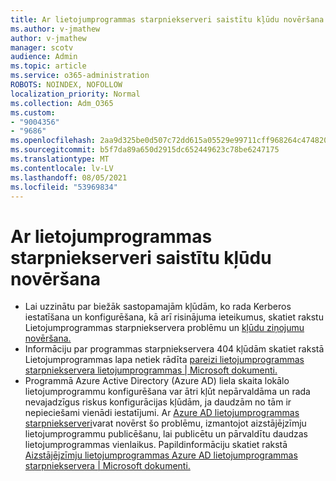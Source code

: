 ```yaml
---
title: Ar lietojumprogrammas starpniekserveri saistītu kļūdu novēršana
ms.author: v-jmathew
author: v-jmathew
manager: scotv
audience: Admin
ms.topic: article
ms.service: o365-administration
ROBOTS: NOINDEX, NOFOLLOW
localization_priority: Normal
ms.collection: Adm_O365
ms.custom:
- "9004356"
- "9686"
ms.openlocfilehash: 2aa9d325be0d507c72dd615a05529e99711cff968264c474820625f8fcc65bdc
ms.sourcegitcommit: b5f7da89a650d2915dc652449623c78be6247175
ms.translationtype: MT
ms.contentlocale: lv-LV
ms.lasthandoff: 08/05/2021
ms.locfileid: "53969834"
---
```

# <a name="troubleshoot-errors-related-to-application-proxy"></a>Ar lietojumprogrammas starpniekserveri saistītu kļūdu novēršana

- Lai uzzinātu par biežāk sastopamajām kļūdām, ko rada Kerberos iestatīšana un konfigurēšana, kā arī risinājuma ieteikumus, skatiet rakstu Lietojumprogrammas starpniekservera problēmu un [kļūdu ziņojumu novēršana.](https://docs.microsoft.com/azure/active-directory/manage-apps/application-proxy-troubleshoot#kerberos-errors)
- Informāciju par programmas starpniekservera 404 kļūdām skatiet rakstā Lietojumprogrammas lapa netiek rādīta [pareizi lietojumprogrammas starpniekservera lietojumprogrammas | Microsoft dokumenti.](https://docs.microsoft.com/azure/active-directory/manage-apps/application-proxy-page-appearance-broken-problem)
- Programmā Azure Active Directory (Azure AD) liela skaita lokālo lietojumprogrammu konfigurēšana var ātri kļūt nepārvaldāma un rada nevajadzīgus riskus konfigurācijas kļūdām, ja daudzām no tām ir nepieciešami vienādi iestatījumi. Ar [Azure AD lietojumprogrammas starpniekserveri](https://docs.microsoft.com/azure/active-directory/manage-apps/application-proxy)varat novērst šo problēmu, izmantojot aizstājējzīmju lietojumprogrammu publicēšanu, lai publicētu un pārvaldītu daudzas lietojumprogrammas vienlaikus. Papildinformāciju skatiet rakstā [Aizstājējzīmju lietojumprogrammas Azure AD lietojumprogrammas starpniekservera | Microsoft dokumenti.](https://docs.microsoft.com/azure/active-directory/manage-apps/application-proxy-wildcard)
